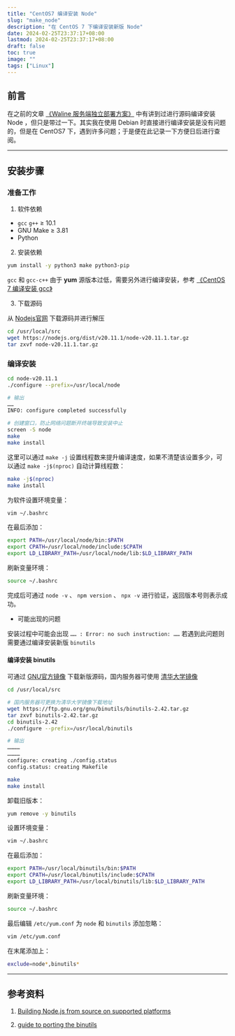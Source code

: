 ```yaml
---
title: "CentOS7 编译安装 Node"
slug: "make_node"
description: "在 CentOS 7 下编译安装新版 Node"
date: 2024-02-25T23:37:17+08:00
lastmod: 2024-02-25T23:37:17+08:00
draft: false
toc: true
image: ""
tags: ["Linux"]
---
```


## 前言

在之前的文章 [《Waline 服务端独立部署方案》](/archives/waline_deploy/) 中有讲到过进行源码编译安装 Node ，但只是带过一下。其实我在使用 Debian 时直接进行编译安装是没有问题的，但是在 CentOS7 下，遇到许多问题；于是便在此记录一下方便日后进行查阅。

---

## 安装步骤

### 准备工作

1. 软件依赖

  - `gcc` `g++` ≥ 10.1
  - GNU Make ≥ 3.81
  - Python

2. 安装依赖

```bash
yum install -y python3 make python3-pip
```

`gcc` 和 `gcc-c++` 由于 **yum** 源版本过低，需要另外进行编译安装，参考 [《CentOS 7 编译安装 gcc》](/archives/make_gcc/)

3. 下载源码

从 [Nodejs官网](https://nodejs.org/) 下载源码并进行解压

```bash
cd /usr/local/src
wget https://nodejs.org/dist/v20.11.1/node-v20.11.1.tar.gz
tar zxvf node-v20.11.1.tar.gz
```

### 编译安装

```bash
cd node-v20.11.1
./configure --prefix=/usr/local/node

# 输出
……
INFO: configure completed successfully

# 创建窗口，防止网络问题断开终端导致安装中止
screen -S node
make
make install
```

这里可以通过 `make -j` 设置线程数来提升编译速度，如果不清楚该设置多少，可以通过 `make -j$(nproc)` 自动计算线程数：

```bash
make -j$(nproc)
make install
```

为软件设置环境变量：

```bash
vim ~/.bashrc
```

在最后添加：

```bash
export PATH=/usr/local/node/bin:$PATH
export CPATH=/usr/local/node/include:$CPATH
export LD_LIBRARY_PATH=/usr/local/node/lib:$LD_LIBRARY_PATH
```

刷新变量环境：

```bash
source ~/.bashrc
```

完成后可通过 `node -v` 、 `npm version` 、 `npx -v` 进行验证，返回版本号则表示成功。


- 可能出现的问题

安装过程中可能会出现 `…… : Error: no such instruction: ……` 若遇到此问题则需要通过编译安装新版 `binutils`

#### 编译安装 binutils

可通过 [GNU官方镜像](https://ftp.gnu.org/gnu/binutils/) 下载新版源码，国内服务器可使用 [清华大学镜像](https://mirrors.tuna.tsinghua.edu.cn/gnu/binutils/)

```bash
cd /usr/local/src

# 国内服务器可更换为清华大学镜像下载地址
wget https://ftp.gnu.org/gnu/binutils/binutils-2.42.tar.gz
tar zxvf binutils-2.42.tar.gz
cd binutils-2.42
./configure --prefix=/usr/local/binutils

# 输出
…………
…………
configure: creating ./config.status
config.status: creating Makefile

make
make install
```

卸载旧版本：

```bash
yum remove -y binutils
```

设置环境变量：

```bash
vim ~/.bashrc
```

在最后添加：

```bash
export PATH=/usr/local/binutils/bin:$PATH
export CPATH=/usr/local/binutils/include:$CPATH
export LD_LIBRARY_PATH=/usr/local/binutils/lib:$LD_LIBRARY_PATH
```

刷新变量环境：

```bash
source ~/.bashrc
```

最后编辑 `/etc/yum.conf`  为 `node` 和 `binutils` 添加忽略：

```bash
vim /etc/yum.conf
```

在末尾添加上：

```bash
exclude=node*,binutils*
```

---

## 参考资料

1. [Building Node.js from source on supported platforms](https://github.com/nodejs/node/blob/main/BUILDING.md#building-nodejs-on-supported-platforms)

2. [guide to porting the binutils](https://sourceware.org/binutils/binutils-porting-guide.txt)